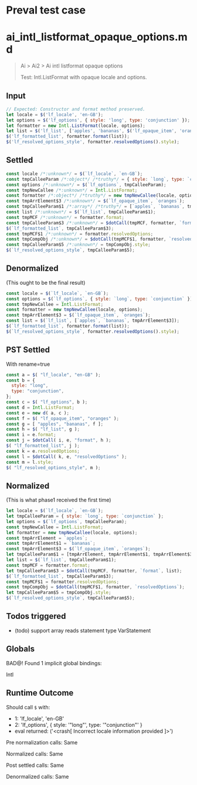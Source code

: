 # Preval test case

# ai_intl_listformat_opaque_options.md

> Ai > Ai2 > Ai intl listformat opaque options
>
> Test: Intl.ListFormat with opaque locale and options.

## Input

`````js filename=intro
// Expected: Constructor and format method preserved.
let locale = $('lf_locale', 'en-GB');
let options = $('lf_options', { style: 'long', type: 'conjunction' });
let formatter = new Intl.ListFormat(locale, options);
let list = $('lf_list', ['apples', 'bananas', $('lf_opaque_item', 'oranges')]);
$('lf_formatted_list', formatter.format(list));
$('lf_resolved_options_style', formatter.resolvedOptions().style);
`````


## Settled


`````js filename=intro
const locale /*:unknown*/ = $(`lf_locale`, `en-GB`);
const tmpCalleeParam /*:object*/ /*truthy*/ = { style: `long`, type: `conjunction` };
const options /*:unknown*/ = $(`lf_options`, tmpCalleeParam);
const tmpNewCallee /*:unknown*/ = Intl.ListFormat;
const formatter /*:object*/ /*truthy*/ = new tmpNewCallee(locale, options);
const tmpArrElement$3 /*:unknown*/ = $(`lf_opaque_item`, `oranges`);
const tmpCalleeParam$1 /*:array*/ /*truthy*/ = [`apples`, `bananas`, tmpArrElement$3];
const list /*:unknown*/ = $(`lf_list`, tmpCalleeParam$1);
const tmpMCF /*:unknown*/ = formatter.format;
const tmpCalleeParam$3 /*:unknown*/ = $dotCall(tmpMCF, formatter, `format`, list);
$(`lf_formatted_list`, tmpCalleeParam$3);
const tmpMCF$1 /*:unknown*/ = formatter.resolvedOptions;
const tmpCompObj /*:unknown*/ = $dotCall(tmpMCF$1, formatter, `resolvedOptions`);
const tmpCalleeParam$5 /*:unknown*/ = tmpCompObj.style;
$(`lf_resolved_options_style`, tmpCalleeParam$5);
`````


## Denormalized
(This ought to be the final result)

`````js filename=intro
const locale = $(`lf_locale`, `en-GB`);
const options = $(`lf_options`, { style: `long`, type: `conjunction` });
const tmpNewCallee = Intl.ListFormat;
const formatter = new tmpNewCallee(locale, options);
const tmpArrElement$3 = $(`lf_opaque_item`, `oranges`);
const list = $(`lf_list`, [`apples`, `bananas`, tmpArrElement$3]);
$(`lf_formatted_list`, formatter.format(list));
$(`lf_resolved_options_style`, formatter.resolvedOptions().style);
`````


## PST Settled
With rename=true

`````js filename=intro
const a = $( "lf_locale", "en-GB" );
const b = {
  style: "long",
  type: "conjunction",
};
const c = $( "lf_options", b );
const d = Intl.ListFormat;
const e = new d( a, c );
const f = $( "lf_opaque_item", "oranges" );
const g = [ "apples", "bananas", f ];
const h = $( "lf_list", g );
const i = e.format;
const j = $dotCall( i, e, "format", h );
$( "lf_formatted_list", j );
const k = e.resolvedOptions;
const l = $dotCall( k, e, "resolvedOptions" );
const m = l.style;
$( "lf_resolved_options_style", m );
`````


## Normalized
(This is what phase1 received the first time)

`````js filename=intro
let locale = $(`lf_locale`, `en-GB`);
let tmpCalleeParam = { style: `long`, type: `conjunction` };
let options = $(`lf_options`, tmpCalleeParam);
const tmpNewCallee = Intl.ListFormat;
let formatter = new tmpNewCallee(locale, options);
const tmpArrElement = `apples`;
const tmpArrElement$1 = `bananas`;
const tmpArrElement$3 = $(`lf_opaque_item`, `oranges`);
let tmpCalleeParam$1 = [tmpArrElement, tmpArrElement$1, tmpArrElement$3];
let list = $(`lf_list`, tmpCalleeParam$1);
const tmpMCF = formatter.format;
let tmpCalleeParam$3 = $dotCall(tmpMCF, formatter, `format`, list);
$(`lf_formatted_list`, tmpCalleeParam$3);
const tmpMCF$1 = formatter.resolvedOptions;
const tmpCompObj = $dotCall(tmpMCF$1, formatter, `resolvedOptions`);
let tmpCalleeParam$5 = tmpCompObj.style;
$(`lf_resolved_options_style`, tmpCalleeParam$5);
`````


## Todos triggered


- (todo) support array reads statement type VarStatement


## Globals


BAD@! Found 1 implicit global bindings:

Intl


## Runtime Outcome


Should call `$` with:
 - 1: 'lf_locale', 'en-GB'
 - 2: 'lf_options', { style: '"long"', type: '"conjunction"' }
 - eval returned: ('<crash[ Incorrect locale information provided ]>')

Pre normalization calls: Same

Normalized calls: Same

Post settled calls: Same

Denormalized calls: Same
